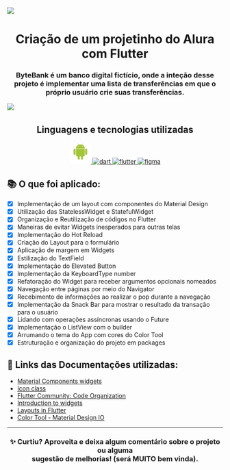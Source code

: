 <img src="https://i.imgur.com/OoRqKjk.png">

<h1 align="center"> Criação de um projetinho do Alura com Flutter </h1>
<h3 align="center"> ByteBank é um banco digital fictício, onde a inteção desse projeto é implementar uma lista de transferências em que o próprio usuário crie suas transferências.</h3>

<img src="https://i.imgur.com/rfbB2tV.png">

<h2 align="center"> Linguagens e tecnologias utilizadas </h2>

<p align="center"> <a href="https://developer.android.com" target="_blank"> <img src="https://raw.githubusercontent.com/devicons/devicon/master/icons/android/android-original-wordmark.svg" alt="android" width="50" height="50"/> </a> <a href="https://dart.dev" target="_blank"> <img src="https://www.vectorlogo.zone/logos/dartlang/dartlang-icon.svg" alt="dart" width="50" height="50"/> </a> <a href="https://flutter.dev" target="_blank"> <img src="https://www.vectorlogo.zone/logos/flutterio/flutterio-icon.svg" alt="flutter" width="50" height="50"/> </a> <a href="https://www.figma.com/" target="_blank"> <img src="https://www.vectorlogo.zone/logos/figma/figma-icon.svg" alt="figma" width="50" height="50"/> </a> </p>

## 📚 O que foi aplicado: 

  - [x] Implementação de um layout com componentes do Material Design
  - [x] Utilização das StatelessWidget e StatefulWidget
  - [x] Organização e Reutilização de códigos no Flutter
  - [x] Maneiras de evitar Widgets inesperados para outras telas
  - [x] Implementação do Hot Reload
  - [x] Criação do Layout para o formulário
  - [x] Aplicação de margem em Widgets
  - [x] Estilização do TextField
  - [x] Implementação do Elevated Button
  - [x] Implementação da KeyboardType number
  - [x] Refatoração do Widget para receber argumentos opcionais nomeados
  - [x] Navegação entre páginas por meio do Navigator
  - [x] Recebimento de informações ao realizar o pop durante a navegação 
  - [x] Implementação da Snack Bar para mostrar o resultado da transação para o usuário
  - [x] Lidando com operações assíncronas usando o Future
  - [x] Implementação o ListView com o builder
  - [x] Arrumando o tema do App com cores do Color Tool
  - [x] Estruturação e organização do projeto em packages

## 📂 Links das Documentações utilizadas:

   - <a href="https://flutter.dev/docs/development/ui/widgets/material">Material Components widgets</a> <br>
   - <a href="https://api.flutter.dev/flutter/widgets/Icon-class.html">Icon class</a> <br>
   - <a href="https://medium.com/flutter-community/flutter-code-organization-de3a4c219149">Flutter Community: Code Organization </a> <br>
   - <a href="https://flutter.dev/docs/development/ui/widgets-intro">Introduction to widgets</a> <br>
   - <a href="https://flutter.dev/docs/development/ui/layout">Layouts in Flutter</a> <br>
   - <a href="https://material.io/resources/color/#!/?view.left=0&view.right=0&primary.color=FF8F00&secondary.color=E8F5E9">Color Tool - Material Design IO </a> <br>
   
<hr>
 
 <h3 align="center"> ✨ Curtiu? Aproveita e deixa algum comentário sobre o projeto ou alguma <br> sugestão de melhorias! (será MUITO bem vinda). <h3>
